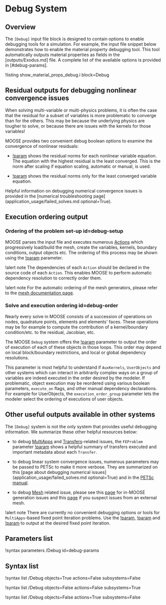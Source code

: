 # Debug System

## Overview

The `[Debug]` input file block is designed to contain options to enable debugging tools for a
simulation. For example, the input file snippet below demonstrates how to enable the material
property debugging tool. This tool automatically outputs material properties as fields in the
[outputs/Exodus.md] file.
A complete list of the available options is provided in [#debug-params].

!listing show_material_props_debug.i block=Debug

## Residual outputs for debugging nonlinear convergence issues

When solving multi-variable or multi-physics problems, it is often the case that the residual for a
subset of variables is more problematic to converge than for the others. This may be because the underlying
physics are tougher to solve, or because there are issues with the kernels for those variables!

MOOSE provides two convenient debug boolean options to examine the convergence of nonlinear residuals:

- [!param](/Debug/show_var_residual_norms) shows the residual norms for each nonlinear variable
  equation. The equation with the highest residual is the least converged.
  This is the norm after scaling if equation scaling, automatic or manual, is used.

- [!param](/Debug/show_top_residuals) shows the residual norms only for the least converged variable equation.


Helpful information on debugging numerical convergence issues is provided in the [numerical troubleshooting page](application_usage/failed_solves.md optional=True).

## Execution ordering output

### Ordering of the problem set-up id=debug-setup

MOOSE parses the input file and executes numerous [Actions](actions/Action.md) which progressively
load/build the mesh, create the variables, kernels, boundary conditions, output objects etc.
The ordering of this process may be shown using the [!param](/Debug/show_actions) parameter.

!alert note
The dependencies of each `Action` should be declared in the source code of each `Action`. This enables MOOSE
to perform automatic dependency resolution to correctly order them.

!alert note
For the automatic ordering of the mesh generators, please refer to the
[mesh documentation page](syntax/Mesh/index.md).

### Solve and execution ordering id=debug-order

Nearly every solve in MOOSE consists of a succession of operations on nodes, quadrature points,
elements and elements' faces. These operations may be for example to compute the contribution of a
kernel/boundary condition/etc. to the residual, Jacobian, etc.

The MOOSE `Debug` system offers the [!param](/Debug/show_execution_order) parameter to output the
order of execution of each of these objects in those loops. This order may depend on local block/boundary
restrictions, and local or global dependency resolutions.

This parameter is most helpful to understand if `AuxKernels`, `UserObjects` and other systems which can
interact in arbitrarily complex ways on a group of variables are indeed executed in the order desired
by the modeler. If problematic, object execution may be reordered using various boolean parameters, `execute_on` flags, and other manual dependency declarations.
For example for UserObjects, the `execution_order_group` parameter lets the modeler select the ordering of executions of user objects.

## Other useful outputs available in other systems

The `[Debug]` system is not the only system that provides useful debugging information. We summarize
these other helpful resources below:

- to debug [MultiApps](syntax/MultiApps/index.md) and [Transfers](syntax/Transfers/index.md)-related
  issues, the `FEProblem` parameter [!param](/Problem/FEProblem/verbose_multiapps) shows a helpful summary of
  transfers executed and important metadata about each `Transfer`.

- to debug linear system convergence issues, numerous parameters may be passed to PETSc to make it more verbose.
  They are summarized on this [page about debugging numerical issues](application_usage/failed_solves.md optional=True) and in
  the [PETSc manual](https://www.mcs.anl.gov/petsc/petsc-current/docs/manualpages/).

- to debug [Mesh](syntax/Mesh/index.md) related issue, please see this [page](syntax/Mesh/index.md#troubleshooting)
  for in-MOOSE generation issues and this [page](syntax/Mesh/index.md#issues) if you suspect issues from an external mesh.


!alert note
There are currently no convenient debugging options or tools for `MultiApps`-based fixed point iteration problems.
Use the [!param](/Executioner/Transient/fixed_point_min_its), [!param](/Executioner/Transient/fixed_point_max_its) and
[!param](/Executioner/Transient/accept_on_max_fixed_point_iteration) to output at the desired fixed point iteration.


## Parameters list

!syntax parameters /Debug id=debug-params

## Syntax list

!syntax list /Debug objects=True actions=False subsystems=False

!syntax list /Debug objects=False actions=False subsystems=True

!syntax list /Debug objects=False actions=True subsystems=False
